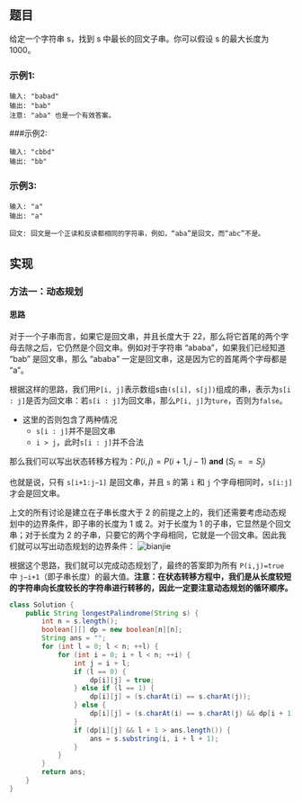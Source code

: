 ## 题目
给定一个字符串 s，找到 s 中最长的回文子串。你可以假设 s 的最大长度为 1000。

### 示例1:
```
输入: "babad"
输出: "bab"
注意: "aba" 也是一个有效答案。
```

###示例2:

```
输入: "cbbd"
输出: "bb"
```

### 示例3:

```
输入: "a"
输出: "a"
```

```
回文: 回文是一个正读和反读都相同的字符串，例如，“aba”是回文，而“abc”不是。
```

## 实现

### 方法一：动态规划

#### 思路

对于一个子串而言，如果它是回文串，并且长度大于 22，那么将它首尾的两个字母去除之后，它仍然是个回文串。例如对于字符串 “ababa”，如果我们已经知道 “bab” 是回文串，那么 “ababa” 一定是回文串，这是因为它的首尾两个字母都是 “a”。

根据这样的思路，我们用`P[i, j]`表示数组s由`(s[i], s[j])`组成的串，表示为`s[i : j]`是否为回文串：若`s[i : j]`为回文串，那么`P[i, j]`为`ture`，否则为`false`。

* 这里的否则包含了两种情况
	* `s[i : j]`并不是回文串
	* `i > j`，此时`s[i : j]`并不合法

那么我们可以写出状态转移方程为：$P(i,j)=P(i+1,j−1)$ **and** $(S_i == S_j)$

也就是说，只有 `s[i+1:j−1]` 是回文串，并且 `s` 的第 `i` 和 `j` 个字母相同时，`s[i:j]` 才会是回文串。

上文的所有讨论是建立在子串长度大于 2 的前提之上的，我们还需要考虑动态规划中的边界条件，即子串的长度为 1 或 2。对于长度为 1 的子串，它显然是个回文串；对于长度为 2 的子串，只要它的两个字母相同，它就是一个回文串。因此我们就可以写出动态规划的边界条件：
![bianjie](https://user-images.githubusercontent.com/55370336/104816558-012c1f80-5857-11eb-961d-68ab233b1200.png)

根据这个思路，我们就可以完成动态规划了，最终的答案即为所有 `P(i,j)=true` 中 `j−i+1`（即子串长度）的最大值。**注意：在状态转移方程中，我们是从长度较短的字符串向长度较长的字符串进行转移的，因此一定要注意动态规划的循环顺序。**

```java
class Solution {
    public String longestPalindrome(String s) {
        int n = s.length();
        boolean[][] dp = new boolean[n][n];
        String ans = "";
        for (int l = 0; l < n; ++l) {
            for (int i = 0; i + l < n; ++i) {
                int j = i + l;
                if (l == 0) {
                    dp[i][j] = true;
                } else if (l == 1) {
                    dp[i][j] = (s.charAt(i) == s.charAt(j));
                } else {
                    dp[i][j] = (s.charAt(i) == s.charAt(j) && dp[i + 1][j - 1]);
                }
                if (dp[i][j] && l + 1 > ans.length()) {
                    ans = s.substring(i, i + l + 1);
                }
            }
        }
        return ans;
    }
}
```